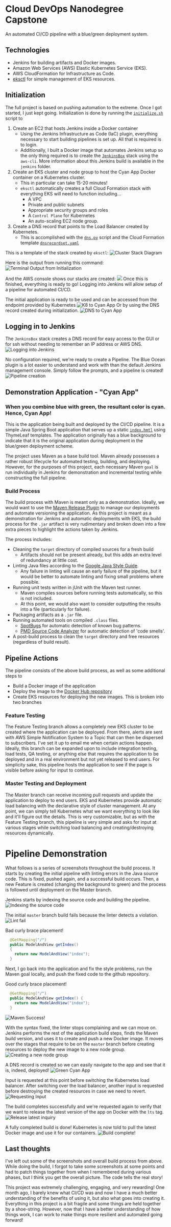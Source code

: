 # Cloud DevOps Nanodegree Capstone
An automated CI/CD pipeline with a blue/green deployment system.

## Technologies
- Jenkins for building artifacts and Docker images.
- Amazon Web Services (AWS) Elastic Kubernetes Service (EKS).
- AWS CloudFormation for Infrastructure as Code.
- [eksctl](https://eksctl.io) for simple management of EKS resources.

## Initialization
The full project is based on pushing automation to the extreme. Once I got started, I just kept going. Initialization is done by running the [`initialize.sh`](./initialize.sh) script to
1. Create an EC2 that hosts Jenkins inside a Docker container
    - Using the Jenkins Infrastructure as Code (IaC) plugin, everything necessary to start building pipelines is set up. All that is required is to login.
    - Additionally, I built a Docker image that automates Jenkins setup so the only thing required is to create the [`JenkinsBox`](./cloudformation/JenkinsBox/stack.yaml) stack using the `aws-cli`. More information about this Jenkins build is available in the `jenkins` folder.
1. Create an EKS cluster and node group to host the Cyan App Docker container on a Kubernetes cluster.
    - This in particular can take 15-20 minutes!
    - `eksctl` automatically creates a full Cloud Formation stack with everything EKS will need to function including...
        - A VPC
        - Private and public subnets
        - Appropriate security groups and roles
        - A `Control Plane` for Kubernetes
        - An auto-scaling EC2 node group.
1. Create a DNS record that points to the Load Balancer created by Kubernetes.
    - This is accomplished with the [`dns.py`](./cloudformation/DNS/dns.py) script and the Cloud Formation template [`dnsrecordset.yaml`](./cloudformation/DNS/dnsrecordset.yaml)

This is a template of the stack created by `eksctl`:
![Cluster Stack Diagram](./screenshots/cluster-stack-template.jpg)

Here is the output from running this command:
![Terminal Output from Initialization](./screenshots/initialization/terminal-output.jpg)

And the AWS console shows our stacks are created:
![](./screenshots/green-dns-stack-creation.jpg)
Once this is finished, everything is ready to go! Logging into Jenkins will allow setup of a pipeline for automated CI/CD.

The initial application is ready to be used and can be accessed from the endpoint provided by Kubernetes
![K8 to Cyan App](./screenshots/initialization/app-at-lb.jpg)
Or by using the DNS record created during initialization.
![DNS to Cyan App](./screenshots/initialization/app-at-dns.jpg)

## Logging in to Jenkins
The `JenkinsBox` stack creates a DNS record for easy access to the GUI or for ssh without needing to remember an IP address or AWS DNS.
![Logging into Jenkins](./screenshots/initialization/login-to-jenkins.jpg)

No configuration required, we're ready to create a Pipeline. The Blue Ocean plugin is a lot easier to understand and work with than the default Jenkins management console. Simply follow the prompts, and a pipeline is created!
![Pipeline creation](./screenshots/browser/blue-ocean-pipeline.png)

## Demonstration Application - "Cyan App"
### When you combine blue with green, the resultant color is cyan. Hence, Cyan App!
This is the application being built and deployed by the CI/CD pipeline. It is a
simple Java Spring Boot application that serves up a static
[`index.hmtl`](./src/main/resources/templates/index.html) using ThymeLeaf templates. The application originally has a blue background to indicate that it
is the original application during deployment in the blue/green deployment scheme.

The project uses Maven as a  base build tool. Maven already possesses a rather robust lifecycle for automated testing, building, and deploying. However, for
the purposes of this project, each necessary Maven `goal` is run individually
in Jenkins for demonstration and incremental testing while constructing the
full pipeline.

### Build Process
The build process with Maven is meant only as a demonstration. Ideally, we would want to use the
[Maven Release Plugin](http://maven.apache.org/maven-release/maven-release-plugin/) to manage our
deployments and automate versioning the application. As this project is meant as a demonstration for
Jenkins and automatic deployments with EKS, the build process for the `.jar` artifact is very rudimentary
and broken down into a few extra pieces to highlight the actions taken by Jenkins.

The process includes:
- Cleaning the `target` directory of compiled sources for a fresh build
    - Artifacts should not be present already, but this adds an extra level of redundancy at little cost.
- Linting Java files according to the [Google Java Style Guide](https://google.github.io/styleguide/javaguide.html).
    - Any failure in linting will cause an early failure of the pipeline, but it would be better to automate linting and fixing small problems where possible.
- Running unit tests written in jUnit with the Maven test runner.
    - Maven compiles sources before running tests automatically, so this is not included.
    - At this point, we would also want to consider outputting the results into a file (particularly for failure).
- Packaging artifacts as a `.jar` file.
- Running automated tools on compiled `.class` files.
    - [SpotBugs](https://spotbugs.github.io/) for automatic detection of known bug patterns.
    - [PMD Source Code Analyzer](https://pmd.github.io/) for automatic detection of 'code smells'.
- A post-build process to clean the `target` directory and free resources (regardless of build result).

## Pipeline Actions
The pipeline consists of the above build process, as well as some additional steps to
- Build a Docker image of the application
- Deploy the image to the [Docker Hub repository](https://hub.docker.com/repository/docker/scgerkin/cyan-app)
- Create EKS resources for deploying the new images. This is broken into two branches

### Feature Testing
The Feature Testing branch allows a completely new EKS cluster to be created where the application can be deployed. From there, alerts are sent with AWS Simple Notification System to a Topic that can then be dispersed to subscribers. I've set it up to email me when certain actions happen. Ideally, this branch can be expanded upon to include integration testing, load tests, QA testing, or anything else that requires the application to be deployed and in a real environment but not yet released to end users. For simplicity sake, this pipeline hosts the application to see if the page is visible before asking for input to continue.

### Master Testing and Deployment
The Master branch can receive incoming pull requests and update the application to deploy to end users. EKS and Kubernetes provide automatic load balancing with the declarative style of cluster management. At any point, we can simply tell Kubernetes what we want everything to look like and it'll figure out the details. This is very customizable, but as with the Feature Testing branch, this pipeline is very simple and asks for input at various stages while switching load balancing and creating/destroying resources dynamically.

# Pipeline Demonstration
What follows is a series of screenshots throughout the build process. It starts by creating the initial pipeline with linting errors in the Java source code. This is fixed, pushed again, and a successful build occurs. Then, a new Feature is created (changing the background to green) and the process is followed until deployment on the Master branch.

Jenkins starts by indexing the source code and building the pipeline.
![Indexing the source code](./screenshots/browser/blue-ocean-indexing.png)

The initial `master` branch build fails because the linter detects a violation.
![Lint fail](./screenshots/browser/blue-ocean-fail-linting.png)

Bad curly brace placement!
```java
  @GetMapping("/")
  public ModelAndView getIndex()
  {
    return new ModelAndView("index");
  }
```

Next, I go back into the application and fix the style problems, run the Maven goal locally, and push the fixed code to the github repository.

Good curly brace placement!
```java
  @GetMapping("/")
  public ModelAndView getIndex() {
    return new ModelAndView("index");
  }
```
![Maven Success!](./screenshots/terminal-mvn-check-style-pass.jpg)

With the syntax fixed, the linter stops complaining and we can move on. Jenkins performs the rest of the application build steps, finds the Maven build version, and uses it to create and push a new Docker image. It moves over the stages that require to be on the `master` branch before creating resources to deploy the new image to a new node group.
![Creating a new node group](./screenshots/browser/blue-ocean-cyan-goes-green.png)

A DNS record is created so we can easily navigate to the app and see that it is, indeed, deployed!
![Green Cyan App](./screenshots/cyan-goes-green.jpg)

Input is requested at this point before switching the Kubernetes load balancer. After switching over the load balancer, another input is requested before destroying the created resources in case we need to revert.
![Requesting Input](./screenshots/browser/blue-ocean-delete-test-cluster-resources.png)

The build completes successfully and we're requested again to verify that we want to release the latest version of the app on Docker with the `lts` tag.
![Release latest inquiry](./screenshots/browser/blue-ocean-lb-switchover.png)

A fully completed build is done! Kubernetes is now told to pull the latest Docker image and use it for our containers.
![Build complete!](./screenshots/browser/blue-ocean-initial-build-complete-success.png)

## Last thoughts
I've left out some of the screenshots and overall build process from above. While doing the build, I forgot to take some screenshots at some points and had to patch things together from when I remembered during various phases, but I think you get the overall picture. The code tells the real story!

This project was extremely challenging, engaging, and very rewarding! One month ago, I barely knew what CI/CD was and now I have a much better understanding of the benefits of using it, but also what goes into creating it. Everything in this project is a bit fragile and some things are held together by a shoe-string. However, now that I have a better understanding of how things work, I can work to make things more resilient and automated going forward!

